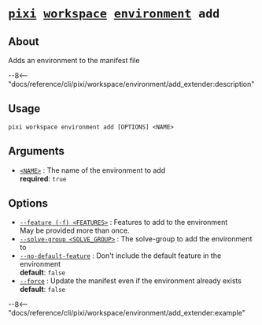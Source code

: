 <!--- This file is autogenerated. Do not edit manually! -->
# <code>[pixi](../../../pixi.md) [workspace](../../workspace.md) [environment](../environment.md) add</code>

## About
Adds an environment to the manifest file

--8<-- "docs/reference/cli/pixi/workspace/environment/add_extender:description"

## Usage
```
pixi workspace environment add [OPTIONS] <NAME>
```

## Arguments
- <a id="arg-<NAME>" href="#arg-<NAME>">`<NAME>`</a>
:  The name of the environment to add
<br>**required**: `true`

## Options
- <a id="arg---feature" href="#arg---feature">`--feature (-f) <FEATURES>`</a>
:  Features to add to the environment
<br>May be provided more than once.
- <a id="arg---solve-group" href="#arg---solve-group">`--solve-group <SOLVE_GROUP>`</a>
:  The solve-group to add the environment to
- <a id="arg---no-default-feature" href="#arg---no-default-feature">`--no-default-feature`</a>
:  Don't include the default feature in the environment
<br>**default**: `false`
- <a id="arg---force" href="#arg---force">`--force`</a>
:  Update the manifest even if the environment already exists
<br>**default**: `false`

--8<-- "docs/reference/cli/pixi/workspace/environment/add_extender:example"
